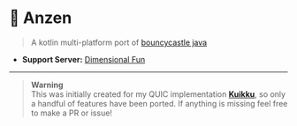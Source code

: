 # 🏰 Anzen

> A kotlin multi-platform port of [bouncycastle java](https://github.com/bcgit/bc-java)

- **Support Server:** [Dimensional Fun](https://www.dimensional.fun/discord)

---

> **Warning**  
> This was initially created for my QUIC implementation [**Kuikku**](https://github.com/melike2d/kuikku), so 
> only a handful of features have been ported. If anything is missing feel free to make a PR or issue!
